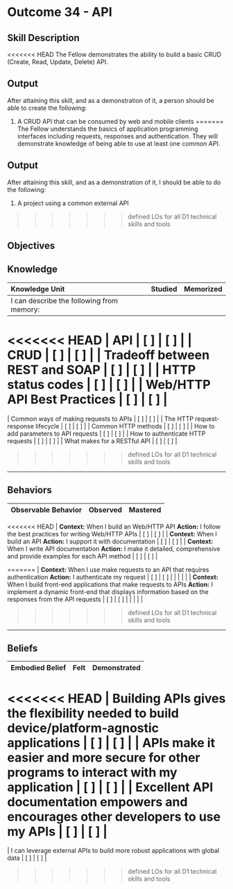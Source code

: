 # Outcome 34 - API

**Skill Description**
----------
<<<<<<< HEAD
The Fellow demonstrates the ability to build a basic CRUD (Create, Read, Update, Delete) API.

**Output**
----------
After attaining this skill, and as a demonstration of it, a person should be able to create the following:

1. A CRUD API that can be consumed by web and mobile clients
=======
The Fellow understands the basics of application programming interfaces including requests, responses and authentication.  They will demonstrate knowledge of being able to use at least one common API.

**Output**
----------
After attaining this skill, and as a demonstration of it, I should be able to do the following:

1. A project using a common external API
>>>>>>> defined LOs for all D1 technical skills and tools


**Objectives**
----------
## **Knowledge**


| Knowledge Unit   |      Studied      | Memorized |
|:-------------|:------------------:|:--------:|
| I can describe the following from memory: | | |
<<<<<<< HEAD
| API | [ ] | [ ]  |
| CRUD     | [ ] | [ ]  |
| Tradeoff between REST and SOAP     | [ ] | [ ]  |
| HTTP status codes     | [ ] | [ ]  |
| Web/HTTP API Best Practices     | [ ] | [ ]  |
=======
| Common ways of making requests to APIs | [ ] | [ ]  |
| The HTTP request-response lifecycle | [ ] | [ ]  |
| Common HTTP methods | [ ] | [ ]  |
| How to add parameters to API requests | [ ] | [ ]  |
| How to authenticate HTTP requests | [ ] | [ ]  |
| What makes for a RESTful API | [ ] | [ ]  |

>>>>>>> defined LOs for all D1 technical skills and tools


----------


## **Behaviors**

| Observable Behavior   |      Observed      | Mastered |
|:-------------|:------------------:|:--------:|
<<<<<<< HEAD
| **Context:** When I build an Web/HTTP API **Action:** I follow the best practices for writing Web/HTTP APIs | [ ] | [ ]  |
| **Context:** When I build an API **Action:** I support it with documentation | [ ] | [ ]  |
| **Context:** When I write API documentation **Action:** I make it detailed, comprehensive and provide examples for each API method | [ ] | [ ]  |

=======
| **Context:** When I use make requests to an API that requires authentication **Action:** I authenticate my request | [ ] | [ ] |
| | | |
| **Context:** When I build front-end applications that make requests to APIs **Action:** I implement a dynamic front-end that displays information based on the responses from the API requests | [ ] | [ ] |
| | | |
>>>>>>> defined LOs for all D1 technical skills and tools


----------


## **Beliefs**


| Embodied Belief   |      Felt      | Demonstrated |
|:-------------|:------------------:|:--------:|
<<<<<<< HEAD
| Building APIs gives the flexibility needed to build device/platform-agnostic applications | [ ] | [ ]  |
| APIs make it easier and more secure for other programs to interact with my application | [ ] | [ ]  |
| Excellent API documentation empowers and encourages other developers to use my APIs | [ ] | [ ]  |
=======
| I can leverage external APIs to build more robust applications with global data | [ ] | [ ] |

>>>>>>> defined LOs for all D1 technical skills and tools
